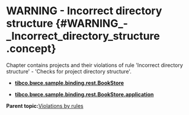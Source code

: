 # WARNING - Incorrect directory structure {#WARNING_-_Incorrect_directory_structure .concept}

Chapter contains projects and their violations of rule 'Incorrect directory structure' - 'Checks for project directory structure'.

-   **[tibco.bwce.sample.binding.rest.BookStore](../../qa/rules/Incorrect_directory_structure/violation1.md)**  

-   **[tibco.bwce.sample.binding.rest.BookStore.application](../../qa/rules/Incorrect_directory_structure/violation2.md)**  


**Parent topic:**[Violations by rules](../../qa/common/violationsByRules.md)

